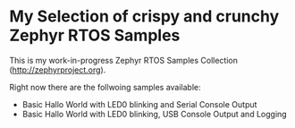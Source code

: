 My Selection of crispy and crunchy Zephyr RTOS Samples 
======================================================

This is my work-in-progress Zephyr RTOS Samples Collection
(http://zephyrproject.org).


Right now there are the follwoing samples available:
* Basic Hallo World with LED0 blinking and Serial Console Output
* Basic Hallo World with LED0 blinking, USB Console Output and Logging


